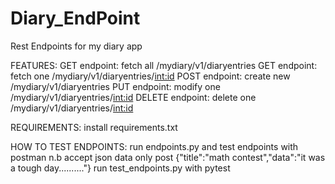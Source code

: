 # Diary_EndPoint

Rest Endpoints for my diary app

FEATURES:
    GET endpoint: fetch all /mydiary/v1/diaryentries
    GET endpoint: fetch one  /mydiary/v1/diaryentries/<int:id> 
    POST endpoint: create new /mydiary/v1/diaryentries
    PUT endpoint: modify one /mydiary/v1/diaryentries/<int:id>
    DELETE endpoint: delete one /mydiary/v1/diaryentries/<int:id>
    
REQUIREMENTS:
    install requirements.txt
    
HOW TO TEST ENDPOINTS:
    run endpoints.py and test endpoints with postman
       n.b accept json data only
           post {"title":"math contest","data":"it was a tough day.........."}
    run test_endpoints.py with pytest 

  
